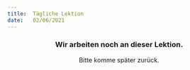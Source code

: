 ```yaml
---
title:  Tägliche Lektion
date:   02/06/2021
---
```


### <center>Wir arbeiten noch an dieser Lektion.</center>
<center>Bitte komme später zurück.</center>